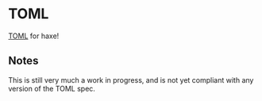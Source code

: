 TOML
====

[TOML](https://github.com/toml-lang/toml) for haxe!

Notes
-----

This is still very much a work in progress, and is not
yet compliant with any version of the TOML spec.
